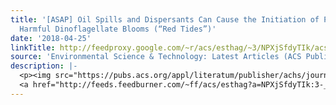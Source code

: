 ```yaml
---
title: '[ASAP] Oil Spills and Dispersants Can Cause the Initiation of Potentially
  Harmful Dinoflagellate Blooms (“Red Tides”)'
date: '2018-04-25'
linkTitle: http://feedproxy.google.com/~r/acs/esthag/~3/NPXjSfdyTIk/acs.est.8b00335
source: 'Environmental Science & Technology: Latest Articles (ACS Publications)'
description: |-
  <p><img src="https://pubs.acs.org/appl/literatum/publisher/achs/journals/content/esthag/0/esthag.ahead-of-print/acs.est.8b00335/20180425/images/medium/es-2018-00335q_0006.gif" alt="TOC Graphic"/></p><div><cite>Environmental Science & Technology</cite></div><div>DOI: 10.1021/acs.est.8b00335</div><div class="feedflare">
  <a href="http://feeds.feedburner.com/~ff/acs/esthag?a=NPXjSfdyTIk:3-_rMfT6bTM:yIl2AUoC8zA"><img src="http://feeds.feedburner.com/~ff/acs/esthag?d=yIl2AUoC8zA" border="0"></img></a>
---
```

